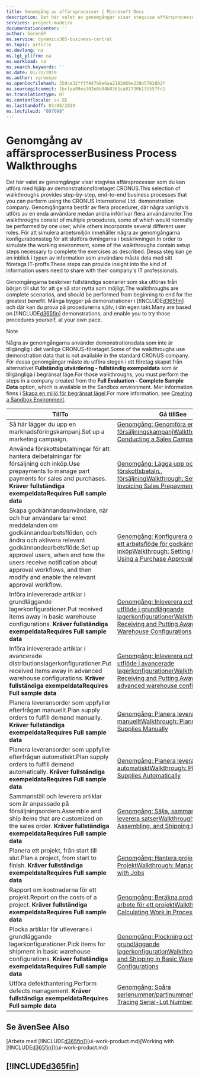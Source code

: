 ```yaml
---
title: Genomgång av affärsprocesser | Microsoft Docs
description: Det här valet av genomgångar visar stegvisa affärsprocesser som du kan utföra med hjälp av demonstrationsföretaget CRONUS. Genomgångarna består av flera procedurer, där några vanligtvis utförs av en enda användare medan andra införlivar flera användarroller. För att simulera arbetsmiljön innehåller några av genomgångarna konfigurationssteg för att slutföra övningarna i beskrivningen. Dessa steg kan ge en inblick i typen av information som användare måste dela med sitt företags IT-proffs.
services: project-madeira
documentationcenter: ''
author: SorenGP
ms.service: dynamics365-business-central
ms.topic: article
ms.devlang: na
ms.tgt_pltfrm: na
ms.workload: na
ms.search.keywords: ''
ms.date: 01/31/2019
ms.author: sgroespe
ms.openlocfilehash: 350ce32ffff947b8e6aa2182d69e238b5782802f
ms.sourcegitcommit: 1bcfaa99ea302e6b84b8361ca02730b135557fc1
ms.translationtype: HT
ms.contentlocale: sv-SE
ms.lasthandoff: 03/08/2019
ms.locfileid: "807098"
---
```

# <a name="business-process-walkthroughs"></a><span data-ttu-id="7ad44-106">Genomgång av affärsprocesser</span><span class="sxs-lookup"><span data-stu-id="7ad44-106">Business Process Walkthroughs</span></span>
<span data-ttu-id="7ad44-107">Det här valet av genomgångar visar stegvisa affärsprocesser som du kan utföra med hjälp av demonstrationsföretaget CRONUS.</span><span class="sxs-lookup"><span data-stu-id="7ad44-107">This selection of walkthroughs provides step-by-step, end-to-end business processes that you can perform using the CRONUS International Ltd. demonstration company.</span></span> <span data-ttu-id="7ad44-108">Genomgångarna består av flera procedurer, där några vanligtvis utförs av en enda användare medan andra införlivar flera användarroller.</span><span class="sxs-lookup"><span data-stu-id="7ad44-108">The walkthroughs consist of multiple procedures, some of which would normally be performed by one user, while others incorporate several different user roles.</span></span> <span data-ttu-id="7ad44-109">För att simulera arbetsmiljön innehåller några av genomgångarna konfigurationssteg för att slutföra övningarna i beskrivningen.</span><span class="sxs-lookup"><span data-stu-id="7ad44-109">In order to simulate the working environment, some of the walkthroughs contain setup steps necessary to complete the exercises as described.</span></span> <span data-ttu-id="7ad44-110">Dessa steg kan ge en inblick i typen av information som användare måste dela med sitt företags IT-proffs.</span><span class="sxs-lookup"><span data-stu-id="7ad44-110">These steps can provide insight into the kind of information users need to share with their company's IT professionals.</span></span>  

 <span data-ttu-id="7ad44-111">Genomgångarna beskriver fullständiga scenarier som ska utföras från början till slut för att ge så stor nytta som möjligt.</span><span class="sxs-lookup"><span data-stu-id="7ad44-111">The walkthroughs are complete scenarios, and should be performed from beginning to end for the greatest benefit.</span></span> <span data-ttu-id="7ad44-112">Många bygger på demonstrationer i [!INCLUDE[d365fin](includes/d365fin_md.md)] och där kan du prova på procedurerna själv, i din egen takt.</span><span class="sxs-lookup"><span data-stu-id="7ad44-112">Many are based on [!INCLUDE[d365fin](includes/d365fin_md.md)] demonstrations, and enable you to try those procedures yourself, at your own pace.</span></span>  

> [!NOTE]
> <span data-ttu-id="7ad44-113">Några av genomgångarna använder demonstrationsdata som inte är tillgänglig i det vanliga CRONUS-företaget.</span><span class="sxs-lookup"><span data-stu-id="7ad44-113">Some of the walkthroughs use demonstration data that is not available in the standard CRONUS company.</span></span> <span data-ttu-id="7ad44-114">För dessa genomgångar måste du utföra stegen i ett företag skapat från alternativet **Fullständig utvärdering - fullständig exempeldata** som är tillgängliga i begränsat läge.</span><span class="sxs-lookup"><span data-stu-id="7ad44-114">For those walkthroughs, you must perform the steps in a company created from the **Full Evaluation - Complete Sample Data** option, which is available in the Sandbox environment.</span></span> <span data-ttu-id="7ad44-115">Mer information finns i [Skapa en miljö för begränsat lägel](across-how-create-sandbox-environment.md).</span><span class="sxs-lookup"><span data-stu-id="7ad44-115">For more information, see [Creating a Sandbox Environment](across-how-create-sandbox-environment.md).</span></span>

|<span data-ttu-id="7ad44-116">Till</span><span class="sxs-lookup"><span data-stu-id="7ad44-116">To</span></span>|<span data-ttu-id="7ad44-117">Gå till</span><span class="sxs-lookup"><span data-stu-id="7ad44-117">See</span></span>|  
|--------|---------|  
|<span data-ttu-id="7ad44-118">Så här lägger du upp en marknadsföringskampanj.</span><span class="sxs-lookup"><span data-stu-id="7ad44-118">Set up a marketing campaign.</span></span>|[<span data-ttu-id="7ad44-119">Genomgång: Genomföra en försäljningskampanj</span><span class="sxs-lookup"><span data-stu-id="7ad44-119">Walkthrough: Conducting a Sales Campaign</span></span>](walkthrough-conducting-a-sales-campaign.md)|  
|<span data-ttu-id="7ad44-120">Använda förskottsbetalningar för att hantera delbetalningar för försäljning och inköp.</span><span class="sxs-lookup"><span data-stu-id="7ad44-120">Use prepayments to manage part payments for sales and purchases.</span></span> <span data-ttu-id="7ad44-121">**Kräver fullständiga exempeldata**</span><span class="sxs-lookup"><span data-stu-id="7ad44-121">**Requires Full sample data**</span></span> |[<span data-ttu-id="7ad44-122">Genomgång: Lägga upp och fakturera förskottsbetaln., försäljning</span><span class="sxs-lookup"><span data-stu-id="7ad44-122">Walkthrough: Setting Up and Invoicing Sales Prepayments</span></span>](walkthrough-setting-up-and-invoicing-sales-prepayments.md)|  
|<span data-ttu-id="7ad44-123">Skapa godkännandeanvändare, när och hur användare tar emot meddelanden om godkännandearbetsflöden, och ändra och aktivera relevant godkännandearbetsflöde.</span><span class="sxs-lookup"><span data-stu-id="7ad44-123">Set up approval users, when and how the users receive notification about approval workflows, and then modify and enable the relevant approval workflow.</span></span>|[<span data-ttu-id="7ad44-124">Genomgång: Konfigurera och använda ett arbetsflöde för godkännande av inköp</span><span class="sxs-lookup"><span data-stu-id="7ad44-124">Walkthrough: Setting Up and Using a Purchase Approval Workflow</span></span>](walkthrough-setting-up-and-using-a-purchase-approval-workflow.md)|  
|<span data-ttu-id="7ad44-125">Införa inlevererade artiklar i grundläggande lagerkonfigurationer.</span><span class="sxs-lookup"><span data-stu-id="7ad44-125">Put received items away in basic warehouse configurations.</span></span> <span data-ttu-id="7ad44-126">**Kräver fullständiga exempeldata**</span><span class="sxs-lookup"><span data-stu-id="7ad44-126">**Requires Full sample data**</span></span>|[<span data-ttu-id="7ad44-127">Genomgång: Inleverera och införa utflöde i grundläggande lagerkonfigurationer</span><span class="sxs-lookup"><span data-stu-id="7ad44-127">Walkthrough: Receiving and Putting Away in Basic Warehouse Configurations</span></span>](walkthrough-receiving-and-putting-away-in-basic-warehousing.md)|  
|<span data-ttu-id="7ad44-128">Införa inlevererade artiklar i avancerade distributionslagerkonfigurationer.</span><span class="sxs-lookup"><span data-stu-id="7ad44-128">Put received items away in advanced warehouse configurations.</span></span> <span data-ttu-id="7ad44-129">**Kräver fullständiga exempeldata**</span><span class="sxs-lookup"><span data-stu-id="7ad44-129">**Requires Full sample data**</span></span>|[<span data-ttu-id="7ad44-130">Genomgång: Inleverera och införa utflöde i avancerade lagerkonfigurationer</span><span class="sxs-lookup"><span data-stu-id="7ad44-130">Walkthrough: Receiving and Putting Away in advanced warehouse configurations</span></span>](walkthrough-receiving-and-putting-away-in-advanced-warehousing.md)|  
|<span data-ttu-id="7ad44-131">Planera leveransorder som uppfyller efterfrågan manuellt.</span><span class="sxs-lookup"><span data-stu-id="7ad44-131">Plan supply orders to fulfill demand manually.</span></span> <span data-ttu-id="7ad44-132">**Kräver fullständiga exempeldata**</span><span class="sxs-lookup"><span data-stu-id="7ad44-132">**Requires Full sample data**</span></span>|[<span data-ttu-id="7ad44-133">Genomgång: Planera leveranser manuellt</span><span class="sxs-lookup"><span data-stu-id="7ad44-133">Walkthrough: Planning Supplies Manually</span></span>](walkthrough-planning-supplies-manually.md)|  
|<span data-ttu-id="7ad44-134">Planera leveransorder som uppfyller efterfrågan automatiskt.</span><span class="sxs-lookup"><span data-stu-id="7ad44-134">Plan supply orders to fulfill demand automatically.</span></span> <span data-ttu-id="7ad44-135">**Kräver fullständiga exempeldata**</span><span class="sxs-lookup"><span data-stu-id="7ad44-135">**Requires Full sample data**</span></span>|[<span data-ttu-id="7ad44-136">Genomgång: Planera leveranser automatiskt</span><span class="sxs-lookup"><span data-stu-id="7ad44-136">Walkthrough: Planning Supplies Automatically</span></span>](walkthrough-planning-supplies-automatically.md)|  
|<span data-ttu-id="7ad44-137">Sammanställ och leverera artiklar som är anpassade på försäljningsordern.</span><span class="sxs-lookup"><span data-stu-id="7ad44-137">Assemble and ship items that are customized on the sales order.</span></span> <span data-ttu-id="7ad44-138">**Kräver fullständiga exempeldata**</span><span class="sxs-lookup"><span data-stu-id="7ad44-138">**Requires Full sample data**</span></span>|[<span data-ttu-id="7ad44-139">Genomgång: Sälja, sammanställa och leverera satser</span><span class="sxs-lookup"><span data-stu-id="7ad44-139">Walkthrough: Selling, Assembling, and Shipping Kits</span></span>](walkthrough-selling-assembling-and-shipping-kits.md)|  
|<span data-ttu-id="7ad44-140">Planera ett projekt, från start till slut.</span><span class="sxs-lookup"><span data-stu-id="7ad44-140">Plan a project, from start to finish.</span></span> <span data-ttu-id="7ad44-141">**Kräver fullständiga exempeldata**</span><span class="sxs-lookup"><span data-stu-id="7ad44-141">**Requires Full sample data**</span></span>|[<span data-ttu-id="7ad44-142">Genomgång: Hantera projekt med Projekt</span><span class="sxs-lookup"><span data-stu-id="7ad44-142">Walkthrough: Managing Projects with Jobs</span></span>](walkthrough-managing-projects-with-jobs.md)|  
|<span data-ttu-id="7ad44-143">Rapport om kostnaderna för ett projekt.</span><span class="sxs-lookup"><span data-stu-id="7ad44-143">Report on the costs of a project.</span></span> <span data-ttu-id="7ad44-144">**Kräver fullständiga exempeldata**</span><span class="sxs-lookup"><span data-stu-id="7ad44-144">**Requires Full sample data**</span></span>|[<span data-ttu-id="7ad44-145">Genomgång: Beräkna produkter i arbete för ett projekt</span><span class="sxs-lookup"><span data-stu-id="7ad44-145">Walkthrough: Calculating Work in Process for a Job</span></span>](walkthrough-calculating-work-in-process-for-a-job.md)|  
|<span data-ttu-id="7ad44-146">Plocka artiklar för utleverans i grundläggande lagerkonfigurationer.</span><span class="sxs-lookup"><span data-stu-id="7ad44-146">Pick items for shipment in basic warehouse configurations.</span></span> <span data-ttu-id="7ad44-147">**Kräver fullständiga exempeldata**</span><span class="sxs-lookup"><span data-stu-id="7ad44-147">**Requires Full sample data**</span></span>|[<span data-ttu-id="7ad44-148">Genomgång: Plockning och leverans i grundläggande lagerkonfiguration</span><span class="sxs-lookup"><span data-stu-id="7ad44-148">Walkthrough: Picking and Shipping in Basic Warehouse Configurations</span></span>](walkthrough-picking-and-shipping-in-basic-warehousing.md)|  
|<span data-ttu-id="7ad44-149">Utföra defekthantering.</span><span class="sxs-lookup"><span data-stu-id="7ad44-149">Perform defects management.</span></span> <span data-ttu-id="7ad44-150">**Kräver fullständiga exempeldata**</span><span class="sxs-lookup"><span data-stu-id="7ad44-150">**Requires Full sample data**</span></span>|[<span data-ttu-id="7ad44-151">Genomgång: Spåra serienummer/partinummer</span><span class="sxs-lookup"><span data-stu-id="7ad44-151">Walkthrough: Tracing Serial-Lot Numbers</span></span>](walkthrough-tracing-serial-lot-numbers.md)|  

## <a name="see-also"></a><span data-ttu-id="7ad44-152">Se även</span><span class="sxs-lookup"><span data-stu-id="7ad44-152">See Also</span></span>
<span data-ttu-id="7ad44-153">[Arbeta med [!INCLUDE[d365fin](includes/d365fin_md.md)]](ui-work-product.md)</span><span class="sxs-lookup"><span data-stu-id="7ad44-153">[Working with [!INCLUDE[d365fin](includes/d365fin_md.md)]](ui-work-product.md)</span></span>  

## [!INCLUDE[d365fin](includes/free_trial_md.md)]  

